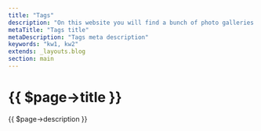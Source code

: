 ```yaml
---
title: "Tags"
description: "On this website you will find a bunch of photo galleries and little stories about the famous locations and history of Nuremberg"
metaTitle: "Tags title"
metaDescription: "Tags meta description"
keywords: "kw1, kw2"
extends: _layouts.blog
section: main
---
```

<h1>{{ $page->title }}</h1>
<div class="perex">
     {{ $page->description }}
</div>
